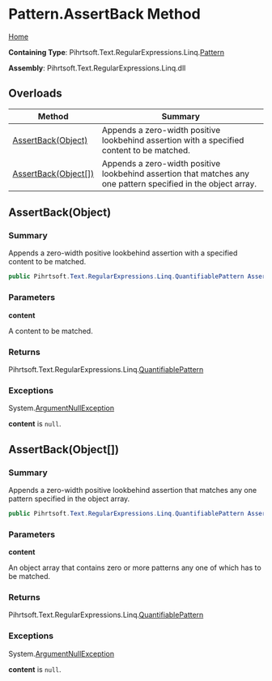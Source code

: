 # Pattern\.AssertBack Method

[Home](../../../../../../README.md)

**Containing Type**: Pihrtsoft\.Text\.RegularExpressions\.Linq\.[Pattern](../README.md)

**Assembly**: Pihrtsoft\.Text\.RegularExpressions\.Linq\.dll

## Overloads

| Method | Summary |
| ------ | ------- |
| [AssertBack(Object)](#Pihrtsoft_Text_RegularExpressions_Linq_Pattern_AssertBack_System_Object_) | Appends a zero\-width positive lookbehind assertion with a specified content to be matched\. |
| [AssertBack(Object\[\])](#Pihrtsoft_Text_RegularExpressions_Linq_Pattern_AssertBack_System_Object___) | Appends a zero\-width positive lookbehind assertion that matches any one pattern specified in the object array\. |

## AssertBack\(Object\) <a name="Pihrtsoft_Text_RegularExpressions_Linq_Pattern_AssertBack_System_Object_"></a>

### Summary

Appends a zero\-width positive lookbehind assertion with a specified content to be matched\.

```csharp
public Pihrtsoft.Text.RegularExpressions.Linq.QuantifiablePattern AssertBack(object content)
```

### Parameters

**content**

A content to be matched\.

### Returns

Pihrtsoft\.Text\.RegularExpressions\.Linq\.[QuantifiablePattern](../../QuantifiablePattern/README.md)

### Exceptions

System\.[ArgumentNullException](https://docs.microsoft.com/en-us/dotnet/api/system.argumentnullexception)

**content** is `null`\.

## AssertBack\(Object\[\]\) <a name="Pihrtsoft_Text_RegularExpressions_Linq_Pattern_AssertBack_System_Object___"></a>

### Summary

Appends a zero\-width positive lookbehind assertion that matches any one pattern specified in the object array\.

```csharp
public Pihrtsoft.Text.RegularExpressions.Linq.QuantifiablePattern AssertBack(params object[] content)
```

### Parameters

**content**

An object array that contains zero or more patterns any one of which has to be matched\.

### Returns

Pihrtsoft\.Text\.RegularExpressions\.Linq\.[QuantifiablePattern](../../QuantifiablePattern/README.md)

### Exceptions

System\.[ArgumentNullException](https://docs.microsoft.com/en-us/dotnet/api/system.argumentnullexception)

**content** is `null`\.

